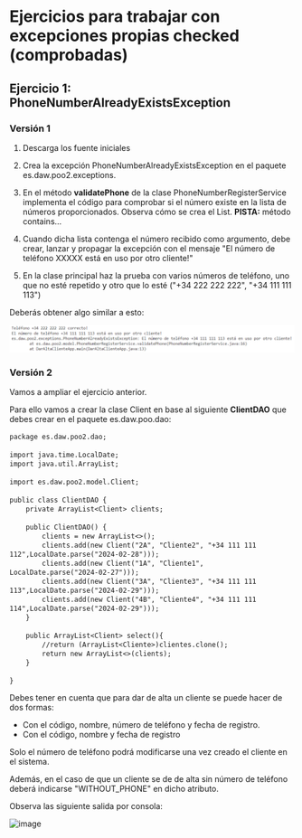 # Ejercicios para trabajar con excepciones propias checked (comprobadas)

## Ejercicio 1: PhoneNumberAlreadyExistsException 

### Versión 1
1. Descarga los fuente iniciales
2. Crea la excepción PhoneNumberAlreadyExistsException en el paquete es.daw.poo2.exceptions.
3. En el método **validatePhone** de la clase PhoneNumberRegisterService implementa el código para comprobar si el número existe en la lista de números proporcionados. Observa cómo se crea el List.
**PISTA:** método contains...

4. Cuando dicha lista contenga el número recibido como argumento, debe crear, lanzar y propagar la excepción con el mensaje "El número de teléfono XXXXX está en uso por otro cliente!"
5. En la clase principal haz la prueba con varios números de teléfono, uno que no esté repetido y otro que lo esté ("+34 222 222 222", "+34 111 111 113") 

Deberás obtener algo similar a esto:

![alt text](image.png)

### Versión 2
Vamos a ampliar el ejercicio anterior.

Para ello vamos a crear la clase Client en base al siguiente **ClientDAO** que debes crear en el paquete es.daw.poo.dao:

```
package es.daw.poo2.dao;

import java.time.LocalDate;
import java.util.ArrayList;

import es.daw.poo2.model.Client;

public class ClientDAO {
    private ArrayList<Client> clients;

    public ClientDAO() {
        clients = new ArrayList<>();
        clients.add(new Client("2A", "Cliente2", "+34 111 111 112",LocalDate.parse("2024-02-28")));
        clients.add(new Client("1A", "Cliente1", LocalDate.parse("2024-02-27")));
        clients.add(new Client("3A", "Cliente3", "+34 111 111 113",LocalDate.parse("2024-02-29")));
        clients.add(new Client("4B", "Cliente4", "+34 111 111 114",LocalDate.parse("2024-02-29")));
    }

    public ArrayList<Client> select(){
        //return (ArrayList<Cliente>)clientes.clone();
        return new ArrayList<>(clients);
    }
    
}

```

Debes tener en cuenta que para dar de alta un cliente se puede hacer de dos formas:
- Con el código, nombre, número de teléfono y fecha de registro.
- Con el código, nombre y fecha de registro

Solo el número de teléfono podrá modificarse una vez creado el cliente en el sistema.

Además, en el caso de que un cliente se de de alta sin número de teléfono deberá indicarse "WITHOUT_PHONE" en dicho atributo.

Observa las siguiente salida por consola:

![image](https://github.com/profeMelola/Programacion-05-2023-24/assets/91023374/6bbbd763-d8ac-4f68-8aa3-7ebda4d4a459)



